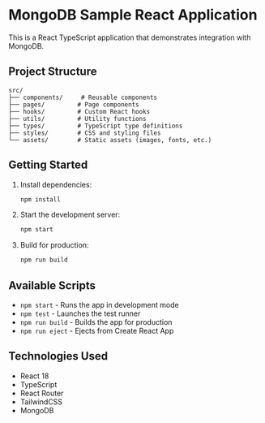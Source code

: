 # MongoDB Sample React Application

This is a React TypeScript application that demonstrates integration with MongoDB.

## Project Structure

```
src/
├── components/     # Reusable components
├── pages/         # Page components
├── hooks/         # Custom React hooks
├── utils/         # Utility functions
├── types/         # TypeScript type definitions
├── styles/        # CSS and styling files
└── assets/        # Static assets (images, fonts, etc.)
```

## Getting Started

1. Install dependencies:
   ```bash
   npm install
   ```

2. Start the development server:
   ```bash
   npm start
   ```

3. Build for production:
   ```bash
   npm run build
   ```

## Available Scripts

- `npm start` - Runs the app in development mode
- `npm test` - Launches the test runner
- `npm run build` - Builds the app for production
- `npm run eject` - Ejects from Create React App

## Technologies Used

- React 18
- TypeScript
- React Router
- TailwindCSS
- MongoDB 